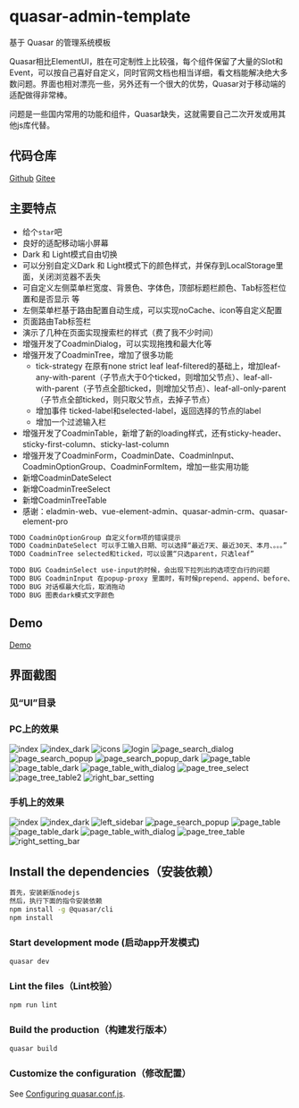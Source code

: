 # quasar-admin-template

基于 Quasar 的管理系统模板

Quasar相比ElementUI，胜在可定制性上比较强，每个组件保留了大量的Slot和Event，可以按自己喜好自定义，同时官网文档也相当详细，看文档能解决绝大多数问题。界面也相对漂亮一些，另外还有一个很大的优势，Quasar对于移动端的适配做得非常棒。

问题是一些国内常用的功能和组件，Quasar缺失，这就需要自己二次开发或用其他js库代替。

## 代码仓库
[Github](https://github.com/jinjingmail/quasar-admin-template)
[Gitee](https://gitee.com/jinjinge/quasar-admin-template)

## 主要特点
- 给个`star`吧
- 良好的适配移动端小屏幕
- Dark 和 Light模式自由切换
- 可以分别自定义Dark 和 Light模式下的颜色样式，并保存到LocalStorage里面，关闭浏览器不丢失
 - 可自定义左侧菜单栏宽度、背景色、字体色，顶部标题栏颜色、Tab标签栏位置和是否显示 等
- 左侧菜单栏基于路由配置自动生成，可以实现noCache、icon等自定义配置
- 页面路由Tab标签栏
- 演示了几种在页面实现搜索栏的样式（费了我不少时间）
- 增强开发了CoadminDialog，可以实现拖拽和最大化等
- 增强开发了CoadminTree，增加了很多功能
  - tick-strategy 在原有none strict leaf leaf-filtered的基础上，增加leaf-any-with-parent（子节点大于0个ticked，则增加父节点）、leaf-all-with-parent（子节点全部ticked，则增加父节点）、leaf-all-only-parent（子节点全部ticked，则只取父节点，去掉子节点）
  - 增加事件 ticked-label和selected-label，返回选择的节点的label
  - 增加一个过滤输入栏
- 增强开发了CoadminTable，新增了新的loading样式，还有sticky-header、sticky-first-column、sticky-last-column
- 增强开发了CoadminForm，CoadminDate、CoadminInput、CoadminOptionGroup、CoadminFormItem，增加一些实用功能
- 新增CoadminDateSelect
- 新增CoadminTreeSelect
- 新增CoadminTreeTable
- 感谢：eladmin-web、vue-element-admin、quasar-admin-crm、quasar-element-pro

```bash
TODO CoadminOptionGroup 自定义form项的错误提示
TODO CoadminDateSelect 可以手工输入日期、可以选择“最近7天、最近30天、本月、。。。”
TODO CoadminTree selected和ticked，可以设置“只选parent，只选leaf”

TODO BUG CoadminSelect use-input的时候，会出现下拉列出的选项空白行的问题
TODO BUG CoadminInput 在popup-proxy 里面时，有时候prepend、append、before、after 的slot会失效
TODO BUG 对话框最大化后，取消拖动
TODO BUG 图表dark模式文字颜色
```

## Demo
[Demo](http://jinjinge.gitee.io/quasar-admin-template)

## 界面截图
### 见“UI”目录
### PC上的效果
![index](https://gitee.com/jinjinge/quasar-admin-template/raw/main/UI/v0.9/index.jpg)
![index_dark](https://gitee.com/jinjinge/quasar-admin-template/raw/main/UI/v0.9/index_dark.jpg)
![icons](https://gitee.com/jinjinge/quasar-admin-template/raw/main/UI/v0.9/icons.jpg)
![login](https://gitee.com/jinjinge/quasar-admin-template/raw/main/UI/v0.9/login.jpg)
![page_search_dialog](https://gitee.com/jinjinge/quasar-admin-template/raw/main/UI/v0.9/page_search_dialog.jpg)
![page_search_popup](https://gitee.com/jinjinge/quasar-admin-template/raw/main/UI/v0.9/page_search_popup.jpg)
![page_search_popup_dark](https://gitee.com/jinjinge/quasar-admin-template/raw/main/UI/v0.9/page_search_popup_dark.jpg)
![page_table](https://gitee.com/jinjinge/quasar-admin-template/raw/main/UI/v0.9/page_table.jpg)
![page_table_dark](https://gitee.com/jinjinge/quasar-admin-template/raw/main/UI/v0.9/page_table_dark.jpg)
![page_table_with_dialog](https://gitee.com/jinjinge/quasar-admin-template/raw/main/UI/v0.9/page_table_with_dialog.jpg)
![page_tree_select](https://gitee.com/jinjinge/quasar-admin-template/raw/main/UI/v0.9/page_tree_select.jpg)
![page_tree_table2](https://gitee.com/jinjinge/quasar-admin-template/raw/main/UI/v0.9/page_tree_table2.jpg)
![right_bar_setting](https://gitee.com/jinjinge/quasar-admin-template/raw/main/UI/v0.9/right_bar_setting.jpg)

### 手机上的效果
![index](https://gitee.com/jinjinge/quasar-admin-template/raw/main/UI/v0.9/mobile/index.png)
![index_dark](https://gitee.com/jinjinge/quasar-admin-template/raw/main/UI/v0.9/mobile/index_dark.png)
![left_sidebar](https://gitee.com/jinjinge/quasar-admin-template/raw/main/UI/v0.9/mobile/left_sidebar.png)
![page_search_popup](https://gitee.com/jinjinge/quasar-admin-template/raw/main/UI/v0.9/mobile/page_search_popup.png)
![page_table](https://gitee.com/jinjinge/quasar-admin-template/raw/main/UI/v0.9/mobile/page_table.png)
![page_table_dark](https://gitee.com/jinjinge/quasar-admin-template/raw/main/UI/v0.9/mobile/page_table_dark.png)
![page_table_with_dialog](https://gitee.com/jinjinge/quasar-admin-template/raw/main/UI/v0.9/mobile/page_table_with_dialog.png)
![page_tree_table](https://gitee.com/jinjinge/quasar-admin-template/raw/main/UI/v0.9/mobile/page_tree_table.png)
![right_setting_bar](https://gitee.com/jinjinge/quasar-admin-template/raw/main/UI/v0.9/mobile/right_setting_bar.png)


## Install the dependencies（安装依赖）
```bash
首先，安装新版nodejs
然后，执行下面的指令安装依赖
npm install -g @quasar/cli
npm install
```

### Start development mode (启动app开发模式)
```bash
quasar dev
```

### Lint the files（Lint校验）
```bash
npm run lint
```

### Build the production（构建发行版本）
```bash
quasar build
```

### Customize the configuration（修改配置）
See [Configuring quasar.conf.js](https://quasar.dev/quasar-cli/quasar-conf-js).
